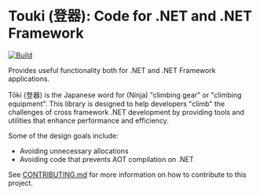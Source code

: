 ﻿# Touki (登器): Code for .NET and .NET Framework

[![Build](https://github.com/JeremyKuhne/touki/actions/workflows/dotnet.yml/badge.svg)](https://github.com/JeremyKuhne/touki/actions/workflows/dotnet.yml)

Provides useful functionality both for .NET and .NET Framework applications.

Tōki (登器) is the Japanese word for (Ninja) "climbing gear" or "climbing equipment". This library is designed to help
developers "climb" the challenges of cross framework .NET development by providing tools and utilities that enhance
performance and efficiency.

Some of the design goals include:

- Avoiding unnecessary allocations
- Avoiding code that prevents AOT compilation on .NET

See [CONTRIBUTING.md](CONTRIBUTING) for more information on how to contribute to this project.
